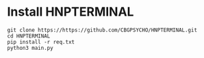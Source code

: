 # Install HNPTERMINAL

```
git clone https://https://github.com/CBGPSYCHO/HNPTERMINAL.git
cd HNPTERMINAL
pip install -r req.txt
python3 main.py
